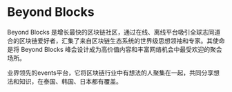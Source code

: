 # 

# Beyond Blocks

Beyond Blocks 是增长最快的区块链社区，通过在线、离线平台吸引全球志同道合的区块链爱好者，汇集了来自区块链生态系统的世界级思想领袖和专家。其使命是将 Beyond Blocks 峰会设计成为高价值内容和丰富网络机会中最受欢迎的聚会场所。

业界领先的events平台，它将区块链行业中有想法的人聚集在一起，共同分享想法和知识，在泰国、韩国、日本都有覆盖。

